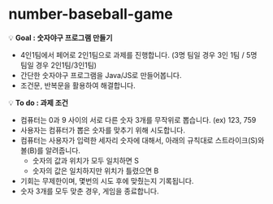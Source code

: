 # number-baseball-game

💡 **Goal : 숫자야구 프로그램 만들기**

- 4인1팀에서 페어로 2인1팀으로 과제를 진행합니다.
 (3명 팀일 경우 3인 1팀 /  5명 팀일 경우 2인1팀/3인1팀)
- 간단한 숫자야구 프로그램을 Java/JS로 만들어봅니다.
- 조건문, 반복문을 활용하여 해결합니다.


💡 **To do : 과제 조건**

- 컴퓨터는 0과 9 사이의 서로 다른 숫자 3개를 무작위로 뽑습니다. (ex) 123, 759
- 사용자는 컴퓨터가 뽑은 숫자를 맞추기 위해 시도합니다.
- 컴퓨터는 사용자가 입력한 세자리 숫자에 대해서, 아래의 규칙대로 스트라이크(S)와 볼(B)를 알려줍니다.
    - 숫자의 값과 위치가 모두 일치하면 S
    - 숫자의 값은 일치하지만 위치가 틀렸으면 B
- 기회는 무제한이며, 몇번의 시도 후에 맞췄는지 기록됩니다.
- 숫자 3개를 모두 맞춘 경우, 게임을 종료합니다.

